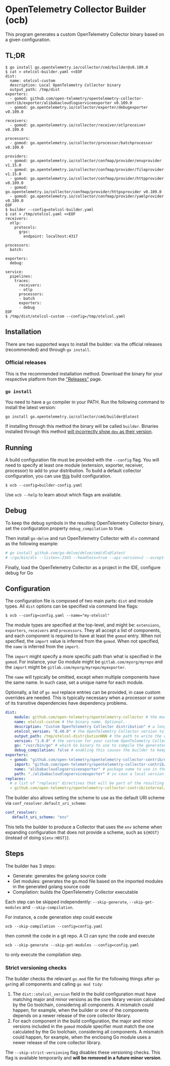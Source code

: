 # OpenTelemetry Collector Builder (ocb)

This program generates a custom OpenTelemetry Collector binary based on a given configuration.

## TL;DR

```console
$ go install go.opentelemetry.io/collector/cmd/builder@v0.109.0
$ cat > otelcol-builder.yaml <<EOF
dist:
  name: otelcol-custom
  description: Local OpenTelemetry Collector binary
  output_path: /tmp/dist
exporters:
  - gomod: github.com/open-telemetry/opentelemetry-collector-contrib/exporter/alibabacloudlogserviceexporter v0.109.0
  - gomod: go.opentelemetry.io/collector/exporter/debugexporter v0.109.0

receivers:
  - gomod: go.opentelemetry.io/collector/receiver/otlpreceiver v0.109.0

processors:
  - gomod: go.opentelemetry.io/collector/processor/batchprocessor v0.109.0

providers:
  - gomod: go.opentelemetry.io/collector/confmap/provider/envprovider v1.15.0
  - gomod: go.opentelemetry.io/collector/confmap/provider/fileprovider v1.15.0
  - gomod: go.opentelemetry.io/collector/confmap/provider/httpprovider v0.109.0
  - gomod: go.opentelemetry.io/collector/confmap/provider/httpsprovider v0.109.0
  - gomod: go.opentelemetry.io/collector/confmap/provider/yamlprovider v0.109.0
EOF
$ builder --config=otelcol-builder.yaml
$ cat > /tmp/otelcol.yaml <<EOF
receivers:
  otlp:
    protocols:
      grpc:
        endpoint: localhost:4317

processors:
  batch:

exporters:
  debug:

service:
  pipelines:
    traces:
      receivers:
      - otlp
      processors:
      - batch
      exporters:
      - debug
EOF
$ /tmp/dist/otelcol-custom --config=/tmp/otelcol.yaml
```

## Installation

There are two supported ways to install the builder: via the official releases (recommended) and through `go install`.

### Official releases

This is the recommended installation method. Download the binary for your respective platform from the ["Releases"](https://github.com/open-telemetry/opentelemetry-collector-releases/releases?q=cmd/builder) page.

### `go install`

You need to have a `go` compiler in your PATH. Run the following command to install the latest version:

```
go install go.opentelemetry.io/collector/cmd/builder@latest
```

If installing through this method the binary will be called `builder`. Binaries installed through this method [will incorrectly show `dev` as their version](https://github.com/open-telemetry/opentelemetry-collector/issues/8691).

## Running

A build configuration file must be provided with the `--config` flag.
You will need to specify at least one module (extension, exporter, receiver, processor) to add to your distribution.
To build a default collector configuration, you can use [this](../otelcorecol/builder-config.yaml) build configuration.

```console
$ ocb --config=builder-config.yaml
```

Use `ocb --help` to learn about which flags are available.

## Debug

To keep the debug symbols in the resulting OpenTelemetry Collector binary, set the configuration property `debug_compilation` to true.

Then install `go-delve` and run OpenTelemetry Collector with `dlv` command as the following example:
```bash
# go install github.com/go-delve/delve/cmd/dlv@latest
# ~/go/bin/dlv --listen=:2345 --headless=true --api-version=2 --accept-multiclient --log exec .otel-collector-binary -- --config otel-collector-config.yaml
```
Finally, load the OpenTelemetry Collector as a project in the IDE, configure debug for Go

## Configuration

The configuration file is composed of two main parts: `dist` and module types. All `dist` options can be specified via command line flags:

```console
$ ocb --config=config.yaml --name="my-otelcol"
```

The module types are specified at the top-level, and might be: `extensions`, `exporters`, `receivers` and `processors`. They all accept a list of components, and each component is required to have at least the `gomod` entry. When not specified, the `import` value is inferred from the `gomod`. When not specified, the `name` is inferred from the `import`.

The `import` might specify a more specific path than what is specified in the `gomod`. For instance, your Go module might be `gitlab.com/myorg/myrepo` and the `import` might be `gitlab.com/myorg/myrepo/myexporter`.

The `name` will typically be omitted, except when multiple components have the same name. In such case, set a unique name for each module.

Optionally, a list of `go mod` replace entries can be provided, in case custom overrides are needed. This is typically necessary when a processor or some of its transitive dependencies have dependency problems.

```yaml
dist:
    module: github.com/open-telemetry/opentelemetry-collector # the module name for the new distribution, following Go mod conventions. Optional, but recommended.
    name: otelcol-custom # the binary name. Optional.
    description: "Custom OpenTelemetry Collector distribution" # a long name for the application. Optional.
    otelcol_version: "0.40.0" # the OpenTelemetry Collector version to use as base for the distribution. Optional.
    output_path: /tmp/otelcol-distributionNNN # the path to write the output (sources and binary). Optional.
    version: "1.0.0" # the version for your custom OpenTelemetry Collector. Optional.
    go: "/usr/bin/go" # which Go binary to use to compile the generated sources. Optional.
    debug_compilation: false # enabling this causes the builder to keep the debug symbols in the resulting binary. Optional.
exporters:
  - gomod: "github.com/open-telemetry/opentelemetry-collector-contrib/exporter/alibabacloudlogserviceexporter v0.40.0" # the Go module for the component. Required.
    import: "github.com/open-telemetry/opentelemetry-collector-contrib/exporter/alibabacloudlogserviceexporter" # the import path for the component. Optional.
    name: "alibabacloudlogserviceexporter" # package name to use in the generated sources. Optional.
    path: "./alibabacloudlogserviceexporter" # in case a local version should be used for the module, the path relative to the current dir, or a full path can be specified. Optional.
replaces:
  # a list of "replaces" directives that will be part of the resulting go.mod
  - github.com/open-telemetry/opentelemetry-collector-contrib/internal/common => github.com/open-telemetry/opentelemetry-collector-contrib/internal/common v0.40.0
```

The builder also allows setting the scheme to use as the default URI scheme via `conf_resolver.default_uri_scheme`:

```yaml
conf_resolver:
   default_uri_scheme: "env"
```

This tells the builder to produce a Collector that uses the `env` scheme when expanding configuration that does not
provide a scheme, such as `${HOST}` (instead of doing `${env:HOST}`).

## Steps

The builder has 3 steps:

* Generate: generates the golang source code
* Get modules: generates the go.mod file based on the imported modules in the generated golang source code
* Compilation: builds the OpenTelemetry Collector executable

Each step can be skipped independently: `--skip-generate`, `--skip-get-modules` and `--skip-compilation`.

For instance, a code generation step could execute

```console
ocb --skip-compilation --config=config.yaml
```
then commit the code in a git repo. A CI can sync the code and execute
```console
ocb --skip-generate --skip-get-modules --config=config.yaml
```
to only execute the compilation step.

### Strict versioning checks

The builder checks the relevant `go.mod`
file for the following things after `go get`ing all components and calling 
`go mod tidy`:

1. The `dist::otelcol_version` field in the build configuration must have 
   matching major and minor versions as the core library version calculated by 
   the Go toolchain, considering all components.  A mismatch could happen, for 
   example, when the builder or one of the components depends on a newer release 
   of the core collector library.
2. For each component in the build configuration, the major and minor versions 
   included in the `gomod` module specifier must match the one calculated by
   the Go toolchain, considering all components.  A mismatch could
   happen, for example, when the enclosing Go module uses a newer
   release of the core collector library.
   
The `--skip-strict-versioning` flag disables these versioning checks. 
This flag is available temporarily and 
**will be removed in a future minor version**.
